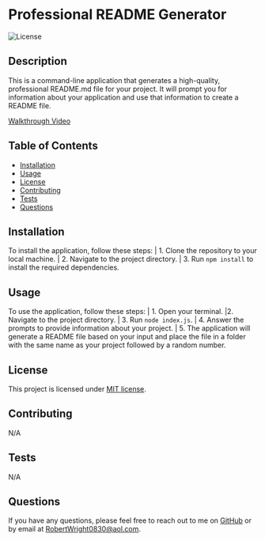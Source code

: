 
  # Professional README Generator

  ![License](https://img.shields.io/badge/License-MIT-blue.svg)
  

  ## Description
  This is a command-line application that generates a high-quality, professional README.md file for your project.  It will prompt you for information about your application and use that information to create a README file.

 [Walkthrough Video](https://1drv.ms/u/s!AhZ_L0CGr9AngfRwuxPEkxw_KI-VQA?e=4YOn9z)
  
  ## Table of Contents
  - [Installation](#installation)
  - [Usage](#usage)
  - [License](#license)
  - [Contributing](#contributing)
  - [Tests](#tests)
  - [Questions](#questions)
  
  ## Installation
  To install the application, follow these steps: | 1. Clone the repository to your local machine. | 2. Navigate to the project directory. | 3. Run `npm install` to install the required dependencies.
  
  ## Usage
  To use the application, follow these steps: | 1. Open your terminal. |2. Navigate to the project directory. | 3. Run `node index.js`. | 4. Answer the prompts to provide information about your project. | 5. The application will generate a README file based on your input and place the file in a folder with the same name as your project followed by a random number.
  
  ## License
  This project is licensed under [MIT license](https://opensource.org/license/MIT).
  
  ## Contributing
  N/A
  
  ## Tests
  N/A
  
  ## Questions
  If you have any questions, please feel free to reach out to me on [GitHub](https://github.com/RobertWright0830) or by email at RobertWright0830@aol.com.
  